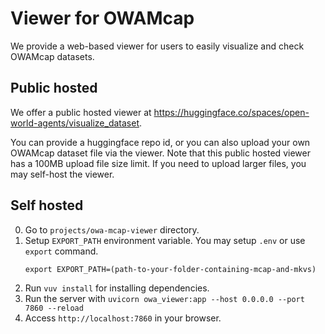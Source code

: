 # Viewer for OWAMcap

We provide a web-based viewer for users to easily visualize and check OWAMcap datasets.

## Public hosted

We offer a public hosted viewer at https://huggingface.co/spaces/open-world-agents/visualize_dataset.

You can provide a huggingface repo id, or you can also upload your own OWAMcap dataset file via the viewer.
Note that this public hosted viewer has a 100MB upload file size limit. If you need to upload larger files, you may self-host the viewer.

## Self hosted

0. Go to `projects/owa-mcap-viewer` directory.
1. Setup `EXPORT_PATH` environment variable. You may setup `.env` or use `export` command.
    ```
    export EXPORT_PATH=(path-to-your-folder-containing-mcap-and-mkvs)
2. Run `vuv install` for installing dependencies.
3. Run the server with `uvicorn owa_viewer:app --host 0.0.0.0 --port 7860 --reload`
4. Access `http://localhost:7860` in your browser.